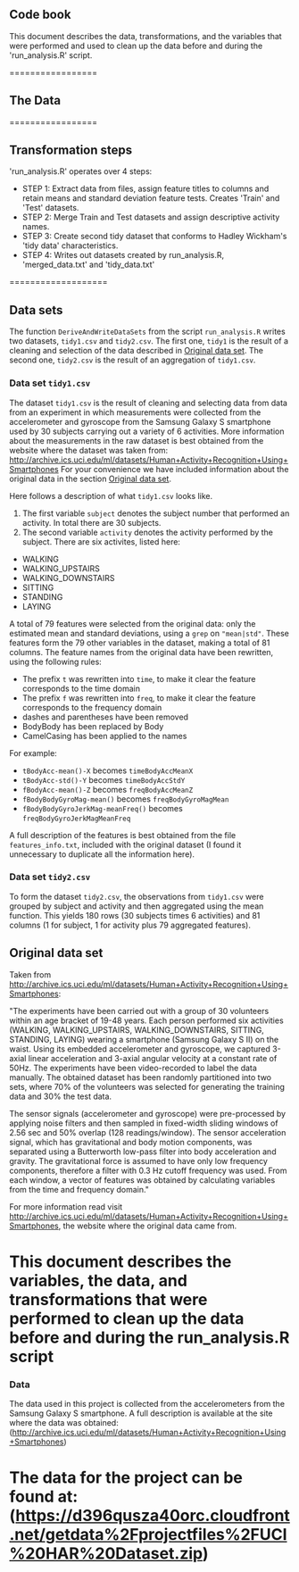 ## Code book 
This document describes the data, transformations, and the variables that were performed and used to clean up the data before and during the 'run_analysis.R' script.

=================
## The Data


=================
## Transformation steps
'run_analysis.R' operates over 4 steps:
* STEP 1: Extract data from files, assign feature titles to columns and retain means and standard deviation feature tests. Creates 'Train' and 'Test' datasets.
* STEP 2: Merge Train and Test datasets and assign descriptive activity names.
* STEP 3: Create second tidy dataset that conforms to Hadley Wickham's 'tidy data' characteristics.
* STEP 4: Writes out datasets created by run_analysis.R, 'merged_data.txt' and 'tidy_data.txt'

===================
## Data sets
The function `DeriveAndWriteDataSets` from the script `run_analysis.R` writes two datasets, `tidy1.csv` and `tidy2.csv`. The first one, `tidy1` is the result of a cleaning and selection of the data described in [Original data set](#original-data-set). The second one, `tidy2.csv` is the result of an aggregation of `tidy1.csv`.

### Data set `tidy1.csv`

The dataset `tidy1.csv` is the result of cleaning and selecting data from data from an experiment in which measurements were collected from the accelerometer and gyroscope from the Samsung Galaxy S smartphone used by 30 subjects carrying out a variety of 6 activities.
More information about the measurements in the raw dataset is best obtained from the website where the dataset was taken from:
http://archive.ics.uci.edu/ml/datasets/Human+Activity+Recognition+Using+Smartphones 
For your convenience we have included information about the original data in the section [Original data set](#original-data-set).

Here follows a description of what `tidy1.csv` looks like.

1. The first variable `subject` denotes the subject number that performed an activity. In total there are 30 subjects.
2. The second variable `activity` denotes the activity performed by the subject. There are six activites, listed here:

* WALKING
* WALKING_UPSTAIRS
* WALKING_DOWNSTAIRS
* SITTING
* STANDING
* LAYING

A total of 79 features were selected from the original data: only the estimated mean and standard deviations, using a `grep` on `"mean|std"`. These features form the 79 other variables in the dataset, making a total of 81 columns.
The feature names from the original data have been rewritten, using the following rules:

* The prefix `t` was rewritten into `time`, to make it clear the feature corresponds to the time domain
* The prefix `f` was rewritten into `freq`, to make it clear the feature corresponds to the frequency domain
* dashes and parentheses have been removed
* BodyBody has been replaced by Body
* CamelCasing has been applied to the names

For example:

* `tBodyAcc-mean()-X` becomes `timeBodyAccMeanX` 
* `tBodyAcc-std()-Y` becomes `timeBodyAccStdY`
* `fBodyAcc-mean()-Z` becomes `freqBodyAccMeanZ`
* `fBodyBodyGyroMag-mean()` becomes `freqBodyGyroMagMean`
* `fBodyBodyGyroJerkMag-meanFreq()` becomes `freqBodyGyroJerkMagMeanFreq`

A full description of the features is best obtained from the file `features_info.txt`, included with the original dataset (I found it unnecessary to duplicate all the information here).

### Data set `tidy2.csv`
To form the dataset `tidy2.csv`, the observations from `tidy1.csv` were grouped by subject and activity and then aggregated using the mean function. This yields 180 rows (30 subjects times 6 activities) and 81 columns (1 for subject, 1 for activity plus 79 aggregated features).  

## Original data set
Taken from http://archive.ics.uci.edu/ml/datasets/Human+Activity+Recognition+Using+Smartphones:

"The experiments have been carried out with a group of 30 volunteers within an age bracket of 19-48 years. Each person performed six activities (WALKING, WALKING_UPSTAIRS, WALKING_DOWNSTAIRS, SITTING, STANDING, LAYING) wearing a smartphone (Samsung Galaxy S II) on the waist. Using its embedded accelerometer and gyroscope, we captured 3-axial linear acceleration and 3-axial angular velocity at a constant rate of 50Hz. The experiments have been video-recorded to label the data manually. The obtained dataset has been randomly partitioned into two sets, where 70% of the volunteers was selected for generating the training data and 30% the test data. 

The sensor signals (accelerometer and gyroscope) were pre-processed by applying noise filters and then sampled in fixed-width sliding windows of 2.56 sec and 50% overlap (128 readings/window). The sensor acceleration signal, which has gravitational and body motion components, was separated using a Butterworth low-pass filter into body acceleration and gravity. The gravitational force is assumed to have only low frequency components, therefore a filter with 0.3 Hz cutoff frequency was used. From each window, a vector of features was obtained by calculating variables from the time and frequency domain."

For more information read visit http://archive.ics.uci.edu/ml/datasets/Human+Activity+Recognition+Using+Smartphones, the website where the original data came from. 

This document describes the variables, the data, and transformations that were performed to clean up the data before and during the run_analysis.R script
=================
### Data
The data used in this project is collected from the accelerometers from the Samsung Galaxy S smartphone. A full description is available at the site where the data was obtained:       (http://archive.ics.uci.edu/ml/datasets/Human+Activity+Recognition+Using+Smartphones)

The data for the project can be found at: 
(https://d396qusza40orc.cloudfront.net/getdata%2Fprojectfiles%2FUCI%20HAR%20Dataset.zip)
==================


